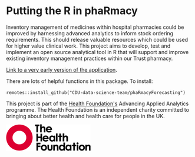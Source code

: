 # Putting the R in phaRmacy

Inventory management of medicines within hospital pharmacies could be improved by harnessing advanced analytics to inform stock ordering requirements. This should release valuable resources which could be used for higher value clinical work. This project aims to develop, test and implement an open source analytical tool in R that will support and improve existing inventory management practices within our Trust pharmacy.

[Link to a very early version of the application](https://involve.nottshc.nhs.uk/rsconnect/pharmacy_forecasting/).

There are lots of helpful functions in this package. To install:

```
remotes::install_github("CDU-data-science-team/phaRmacyForecasting")
```

<!-- This repository contains early work forecasting issues of drugs within the Trust (as well as an open dataset). As the project progresses there will be material relating to stock control as well as a Shiny interface to the forecasting and stock control methods.

You can see the output files at the following links:

- [main.Rmd](https://cdu-data-science-team.github.io/pharmacy_forecasting/main.html)
- [summary_drug_a.Rmd](https://cdu-data-science-team.github.io/pharmacy_forecasting/summary_drug_a.html) -->

This project is part of the [Health Foundation's](https://www.health.org.uk/) Advancing Applied Analytics programme. The Health Foundation is an independent charity committed to bringing about better health and health care for people in the UK.

[![Heatlh Foundation logo](logo-HF.png "Health Foundation")](https://www.health.org.uk/)
